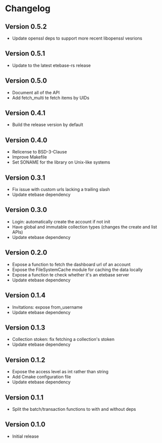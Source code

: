 # Changelog

## Version 0.5.2
* Update openssl deps to support more recent libopenssl vesrions

## Version 0.5.1
* Update to the latest etebase-rs release

## Version 0.5.0
* Document all of the API
* Add fetch_multi te fetch items by UIDs

## Version 0.4.1
* Build the release version by default

## Version 0.4.0
* Relicense to BSD-3-Clause
* Improve Makefile
* Set SONAME for the library on Unix-like systems

## Version 0.3.1
* Fix issue with custom urls lacking a trailing slash
* Update etebase dependency

## Version 0.3.0
* Login: automatically create the account if not init
* Have global and immutable collection types (changes the create and list APIs)
* Update etebase dependency

## Version 0.2.0
* Expose a function to fetch the dashboard url of an account
* Expose the FileSystemCache module for caching the data locally
* Expose a function te check whether it's an etebase server
* Update etebase dependency

## Version 0.1.4
* Invitations: expose from_username
* Update etebase dependency

## Version 0.1.3
* Collection stoken: fix fetching a collection's stoken
* Update etebase dependency

## Version 0.1.2
* Expose the access level as int rather than string
* Add Cmake configuration file
* Update etebase dependency

## Version 0.1.1
* Split the batch/transaction functions to with and without deps

## Version 0.1.0
* Initial release
